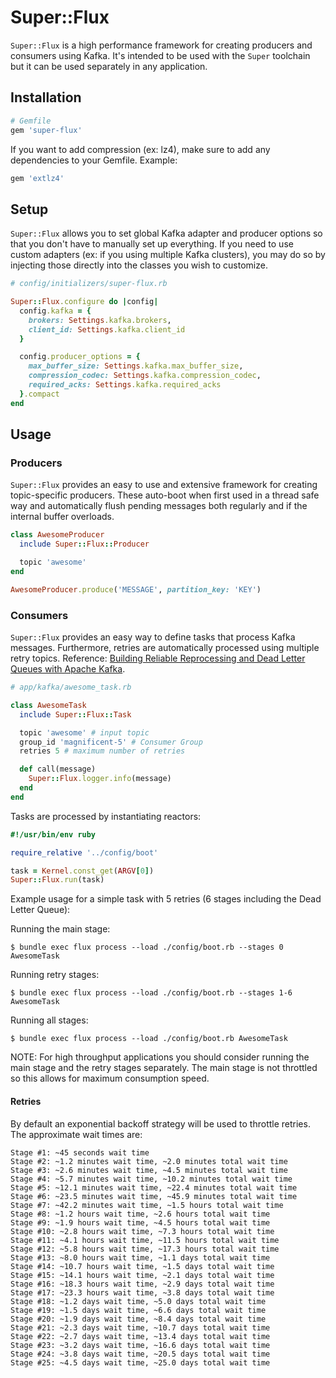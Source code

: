 # Super::Flux

`Super::Flux` is a high performance framework for creating producers and consumers using Kafka. It's intended to be used with the `Super` toolchain but it can be used separately in any application.

## Installation

```ruby
# Gemfile
gem 'super-flux'
```

If you want to add compression (ex: lz4), make sure to add any dependencies to your Gemfile. Example:

```ruby
gem 'extlz4'
```

## Setup

`Super::Flux` allows you to set global Kafka adapter and producer options so that you don't have to manually set up everything. If you need to use custom adapters (ex: if you using multiple Kafka clusters), you may do so by injecting those directly into the classes you wish to customize.

```ruby
# config/initializers/super-flux.rb

Super::Flux.configure do |config|
  config.kafka = {
    brokers: Settings.kafka.brokers,
    client_id: Settings.kafka.client_id
  }

  config.producer_options = {
    max_buffer_size: Settings.kafka.max_buffer_size,
    compression_codec: Settings.kafka.compression_codec,
    required_acks: Settings.kafka.required_acks
  }.compact
end
```

## Usage

### Producers

`Super::Flux` provides an easy to use and extensive framework for creating topic-specific producers. These auto-boot when first used in a thread safe way and automatically flush pending messages both regularly and if the internal buffer overloads.

```ruby
class AwesomeProducer
  include Super::Flux::Producer

  topic 'awesome'
end

AwesomeProducer.produce('MESSAGE', partition_key: 'KEY')
```

### Consumers
`Super::Flux` provides an easy way to define tasks that process Kafka messages. Furthermore, retries are automatically processed using multiple retry topics. Reference: [Building Reliable Reprocessing and Dead Letter Queues with Apache Kafka](https://eng.uber.com/reliable-reprocessing/).

```ruby
# app/kafka/awesome_task.rb

class AwesomeTask
  include Super::Flux::Task

  topic 'awesome' # input topic
  group_id 'magnificent-5' # Consumer Group
  retries 5 # maximum number of retries

  def call(message)
    Super::Flux.logger.info(message)
  end
end
```

Tasks are processed by instantiating reactors:

```ruby
#!/usr/bin/env ruby

require_relative '../config/boot'

task = Kernel.const_get(ARGV[0])
Super::Flux.run(task)
```

Example usage for a simple task with 5 retries (6 stages including the Dead Letter Queue):

Running the main stage:
```
$ bundle exec flux process --load ./config/boot.rb --stages 0 AwesomeTask
```

Running retry stages:
```
$ bundle exec flux process --load ./config/boot.rb --stages 1-6 AwesomeTask
```

Running all stages:
```
$ bundle exec flux process --load ./config/boot.rb AwesomeTask
```

NOTE: For high throughput applications you should consider running the main stage and the retry stages separately. The main stage is not throttled so this allows for maximum consumption speed.

#### Retries
By default an exponential backoff strategy will be used to throttle retries. The approximate wait times are:

```
Stage #1: ~45 seconds wait time
Stage #2: ~1.2 minutes wait time, ~2.0 minutes total wait time
Stage #3: ~2.6 minutes wait time, ~4.5 minutes total wait time
Stage #4: ~5.7 minutes wait time, ~10.2 minutes total wait time
Stage #5: ~12.1 minutes wait time, ~22.4 minutes total wait time
Stage #6: ~23.5 minutes wait time, ~45.9 minutes total wait time
Stage #7: ~42.2 minutes wait time, ~1.5 hours total wait time
Stage #8: ~1.2 hours wait time, ~2.6 hours total wait time
Stage #9: ~1.9 hours wait time, ~4.5 hours total wait time
Stage #10: ~2.8 hours wait time, ~7.3 hours total wait time
Stage #11: ~4.1 hours wait time, ~11.5 hours total wait time
Stage #12: ~5.8 hours wait time, ~17.3 hours total wait time
Stage #13: ~8.0 hours wait time, ~1.1 days total wait time
Stage #14: ~10.7 hours wait time, ~1.5 days total wait time
Stage #15: ~14.1 hours wait time, ~2.1 days total wait time
Stage #16: ~18.3 hours wait time, ~2.9 days total wait time
Stage #17: ~23.3 hours wait time, ~3.8 days total wait time
Stage #18: ~1.2 days wait time, ~5.0 days total wait time
Stage #19: ~1.5 days wait time, ~6.6 days total wait time
Stage #20: ~1.9 days wait time, ~8.4 days total wait time
Stage #21: ~2.3 days wait time, ~10.7 days total wait time
Stage #22: ~2.7 days wait time, ~13.4 days total wait time
Stage #23: ~3.2 days wait time, ~16.6 days total wait time
Stage #24: ~3.8 days wait time, ~20.5 days total wait time
Stage #25: ~4.5 days wait time, ~25.0 days total wait time
```
